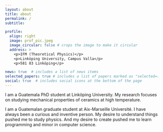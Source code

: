 ```yaml
---
layout: about
title: about
permalink: /
subtitle: 

profile:
  align: right
  image: prof_pic.jpeg
  image_circular: false # crops the image to make it circular
  address: >
    <p>IFM (Theoretical Physics)</p>
    <p>Linköping University, Campus Valla</p>
    <p>581 83 Linköping</p>

news: true  # includes a list of news items
selected_papers: true # includes a list of papers marked as "selected={true}"
social: true  # includes social icons at the bottom of the page
---
```


I am a Guatemala PhD student at Linköping University. My research focuses on studying mechanical properties of ceramics at high temperature.

I am a Guatemalan graduate student at Aix-Marseille Université. I have always been a curious and inventive person. My desire to understand things pushed me to study physics. And my desire to create pushed me to learn programming and minor in computer science. 